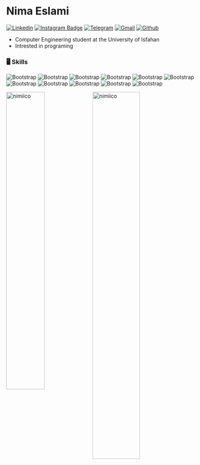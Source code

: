 # Nima Eslami

[![Linkedin](https://img.shields.io/badge/-LinkedIn-blue?style=flat&logo=Linkedin&logoColor=white)](https://www.linkedin.com/in/nima-eslami-49a401285/)
[![Instagram Badge](https://img.shields.io/badge/-Instagram-EF1ABD?logo=instagram&logoColor=white&link=https://instagram.com/_nimaeslami/)](https://www.instagram.com/_nimaeslami/)
[![Telegram](https://img.shields.io/badge/-Telegram-31C8FF?style=flat&logo=Telegram&logoColor=white)](https://t.me/nima_eslami)
[![Gmail](https://img.shields.io/badge/-Gmail-ED0E0E?style=flat&logo=Gmail&logoColor=white)](mailto:nimaeslami206@gmail.com)
[![Github](https://img.shields.io/github/followers/nimiico?label=Follow&style=social)](https://github.com/nimiico)

- Computer Engineering student at the University of Isfahan
- Intrested in programing


### 🖥 Skills

![Bootstrap](https://img.shields.io/badge/-Python-B2A7BA?style=flat-square&logo=Python&logoColor=white&color=3C6AA0&) 
![Bootstrap](https://img.shields.io/badge/-C++-B2A7BA?style=flat-square&logo=C&logoColor=white&color=9FB1C6)
![Bootstrap](https://img.shields.io/badge/-Csharp-B2A7BA?style=flat-square&logo=c-sharp&logoColor=white&color=10B85D)
![Bootstrap](https://img.shields.io/badge/-Unity-05122A?style=flat-square&logo=unity&logoColor=white&color=000000)
![Bootstrap](https://img.shields.io/badge/-Kotlin-05122A?style=flat-square&logo=kotlin&logoColor=white&color=6E3BF7)
![Bootstrap](https://img.shields.io/badge/-Android_Studio-05122A?style=flat-square&logo=androidstudio&logoColor=white&color=2AC643)
![Bootstrap](https://img.shields.io/badge/-HTML-05122A?style=flat-square&logo=html5&logoColor=white&color=E13232)
![Bootstrap](https://img.shields.io/badge/-CSS-05122A?style=flat-square&logo=css3&color=155AFF)
![Bootstrap](https://img.shields.io/badge/-Sass-05122A?style=flat-square&logo=sass&logoColor=white&color=E17DB5)
![Bootstrap](https://img.shields.io/badge/-JavaScript-05122A?style=flat-square&logo=javascript&logoColor=white&color=F8EA0E)
![Bootstrap](https://img.shields.io/badge/-React-05122A?style=flat-square&logo=react&logoColor=white&color=42B5DF)
<div>
  <img width="45%" align="left" src="https://github-readme-stats.vercel.app/api/top-langs?username=nimiico&show_icons=true&locale=en&layout=compact" alt="nimiico" />
  <img width="50%"  src="https://github-readme-streak-stats.herokuapp.com/?user=nimiico&" alt="nimiico" />
</div>

